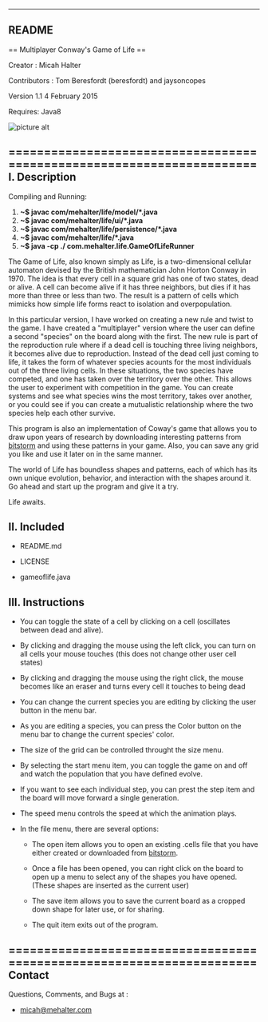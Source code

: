 ------
README
------

== Multiplayer Conway's Game of Life ==

Creator : Micah Halter

Contributors : Tom Beresfordt (beresfordt) and jaysoncopes

Version 1.1  4 February 2015

Requires: Java8

![picture alt](https://lh5.googleusercontent.com/-VJTV2sT3xPY/VNLNF1Fw7pI/AAAAAAAAeXc/Bd7HR1GaaGA/w720-h746-no/Screenshot-Multiplayer%2BGame%2Bof%2BLife-1.png "Image of the game running.")

======================================================================
I. Description
--------------

Compiling and Running:

1. **~$ javac com/mehalter/life/model/*.java**
2. **~$ javac com/mehalter/life/ui/*.java**
3. **~$ javac com/mehalter/life/persistence/*.java**
4. **~$ javac com/mehalter/life/*.java**
5. **~$ java -cp ./ com.mehalter.life.GameOfLifeRunner**



The Game of Life, also known simply as Life, is a two-dimensional
cellular automaton devised by the British mathematician John Horton
Conway in 1970. The idea is that every cell in a square grid has one
of two states, dead or alive. A cell can become alive if it has three
neighbors, but dies if it has more than three or less than two. The
result is a pattern of cells which mimicks how simple life forms react
to isolation and overpopulation.

In this particular version, I have worked on creating a new rule and
twist to the game. I have created a "multiplayer" version where the
user can define a second "species" on the board along with the first.
The new rule is part of the reproduction rule where if a dead cell is
touching three living neighbors, it becomes alive due to reproduction.
Instead of the dead cell just coming to life, it takes the form of
whatever species acounts for the most individuals out of the three
living cells. In these situations, the two species have competed, and
one has taken over the territory over the other. This allows the user
to experiment with competition in the game. You can create systems
and see what species wins the most territory, takes over another, or
you could see if you can create a mutualistic relationship where the
two species help each other survive.

This program is also an implementation of Coway's game that allows you
to draw upon years of research by downloading interesting patterns
from [bitstorm](http://www.bitstorm.org/gameoflife/lexicon/) and using
these patterns in your game. Also, you can save any grid you like and
use it later on in the same manner.

The world of Life has boundless shapes and patterns, each of which
has its own unique evolution, behavior, and interaction with the shapes
around it. Go ahead and start up the program and give it a try.

Life awaits.

II. Included
------------

- README.md

- LICENSE

- gameoflife.java

III. Instructions
-----------------

- You can toggle the state of a cell by clicking on a cell
  (oscillates between dead and alive).

- By clicking and dragging the mouse using the left click, you can
  turn on all cells your mouse touches (this does not change other
  user cell states)

- By clicking and dragging the mouse using the right click, the mouse
  becomes like an eraser and turns every cell it touches to being dead

- You can change the current species you are editing by clicking the
  user button in the menu bar.

- As you are editing a species, you can press the Color button on the
  menu bar to change the current species' color.

- The size of the grid can be controlled throught the size menu.

- By selecting the start menu item, you can toggle the game on and off
  and watch the population that you have defined evolve.

- If you want to see each individual step, you can prest the step item
  and the board will move forward a single generation.

- The speed menu controls the speed at which the animation plays.

- In the file menu, there are several options:

    - The open item allows you to open an existing .cells file that
      you have either created or downloaded from
      [bitstorm](http://www.bitstorm.org/gameoflife/lexicon/).

    - Once a file has been opened, you can right click on the board
      to open up a menu to select any of the shapes you have opened.
      (These shapes are inserted as the current user)

    - The save item allows you to save the current board as a cropped
      down shape for later use, or for sharing.

    - The quit item exits out of the program.


======================================================================
Contact
-------


Questions, Comments, and Bugs at :

-   micah@mehalter.com
